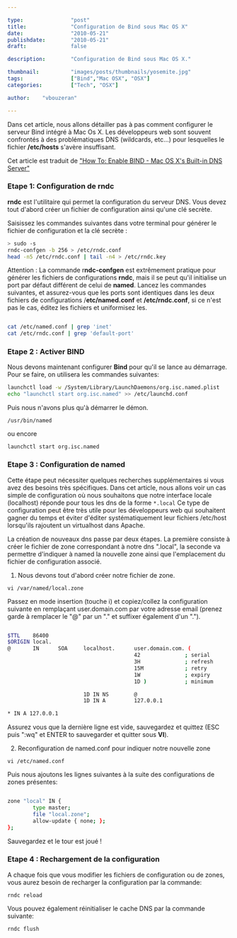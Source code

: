 ```yaml
---

type:               "post"
title:              "Configuration de Bind sous Mac OS X"
date:               "2010-05-21"
publishdate:        "2010-05-21"
draft:              false

description:        "Configuration de Bind sous Mac OS X."

thumbnail:          "images/posts/thumbnails/yosemite.jpg"
tags:               ["Bind","Mac OSX", "OSX"]
categories:         ["Tech", "OSX"]

author:    "vbouzeran"

---
```


Dans cet article, nous allons détailler pas à pas comment configurer le serveur Bind intégré à Mac Os X.
Les développeurs web sont souvent confrontés à des problématiques DNS (wildcards, etc...) pour lesquelles le fichier **/etc/hosts** s'avère insuffisant.

Cet article est traduit de <a href="http://www.macshadows.com/kb/index.php?title=How_To:_Enable_BIND_-_Mac_OS_X's_Built-in_DNS_Server" target="_blank">"How To: Enable BIND - Mac OS X's Built-in DNS Server"</a>

### Etape 1: Configuration de rndc

**rndc** est l'utilitaire qui permet la configuration du serveur DNS. Vous devez tout d'abord créer un fichier de configuration ainsi qu'une clé secrète.

Saisissez les commandes suivantes dans votre terminal pour générer le fichier de configuration et la clé secrète :

```bash
> sudo -s
rndc-confgen -b 256 > /etc/rndc.conf
head -n5 /etc/rndc.conf | tail -n4 > /etc/rndc.key
```


Attention : La commande r**ndc-confgen** est extrêmement pratique pour générer les fichiers de configurations **rndc**, mais il se peut qu'il initialise un port par défaut différent de celui de **named**.
Lancez les commandes suivantes, et assurez-vous que les ports sont identiques dans les deux fichiers de configurations /**etc/named.conf** et **/etc/rndc.conf**, si ce n'est pas le cas, éditez les fichiers et uniformisez les.

```bash

cat /etc/named.conf | grep 'inet'
cat /etc/rndc.conf | grep 'default-port'
```


### Etape 2 : Activer BIND

Nous devons maintenant configurer **Bind** pour qu'il se lance au démarrage. Pour se faire, on utilisera les commandes suivantes:

```bash
launchctl load -w /System/Library/LaunchDaemons/org.isc.named.plist
echo "launchctl start org.isc.named" >> /etc/launchd.conf
```


Puis nous n'avons plus qu'à démarrer le démon.

```
/usr/bin/named
```

ou encore

```
launchctl start org.isc.named
```

### Etape 3 : Configuration de named<br />

Cette étape peut nécessiter quelques recherches supplémentaires si vous avez des besoins très spécifiques.
Dans cet article, nous allons voir un cas simple de configuration où nous souhaitons que notre interface locale (localhost) réponde pour tous les dns de la forme `*.local`
Ce type de configuration peut être très utile pour les développeurs web qui souhaitent gagner du temps et éviter d'éditer systématiquement leur fichiers /etc/host lorsqu'ils rajoutent un virtualhost dans Apache.

La création de nouveaux dns passe par deux étapes. La première consiste à créer le fichier de zone correspondant à notre dns ".local", la seconde va permettre d'indiquer à named la nouvelle zone ainsi que l'emplacement du fichier de configuration associé.

1) Nous devons tout d'abord créer notre fichier de zone.

```
vi /var/named/local.zone
```

Passez en mode insertion (touche i) et copiez/collez la configuration suivante en remplaçant user.domain.com par votre adresse email (prenez garde à remplacer le "@" par un "." et suffixer également d'un ".").

```bash

$TTL    86400
$ORIGIN local.
@       IN      SOA     localhost.      user.domain.com. (
                                        42              ; serial
                                        3H              ; refresh
                                        15M             ; retry
                                        1W              ; expiry
                                        1D )            ; minimum

                        1D IN NS        @
                        1D IN A         127.0.0.1

* IN A 127.0.0.1

```


Assurez vous que la dernière ligne est vide, sauvegardez et quittez (ESC puis ":wq" et ENTER to sauvegarder et quitter sous **VI**).

2) Reconfiguration de named.conf pour indiquer notre nouvelle zone

```
vi /etc/named.conf
```

Puis nous ajoutons les lignes suivantes à la suite des configurations de zones présentes:

```bash

zone "local" IN {
        type master;
        file "local.zone";
        allow-update { none; };
};
```


Sauvegardez et le tour est joué !

### Etape 4 : Rechargement de la configuration

A chaque fois que vous modifier les fichiers de configuration ou de zones, vous aurez besoin de recharger la configuration par la commande:

```
rndc reload
```

Vous pouvez également réinitialiser le cache DNS par la commande suivante:

```
rndc flush
```
